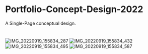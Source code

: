 # Portfolio-Concept-Design-2022
A Single-Page conceptual design.

#

![IMG_20220919_155834_287](https://user-images.githubusercontent.com/38778028/208115608-198a484e-f529-4ba0-b5b2-bcc46f26c28f.jpg)
![IMG_20220919_155834_432](https://user-images.githubusercontent.com/38778028/208115621-0b765524-0c60-44cb-8e12-3bd08fbac0c0.jpg)
![IMG_20220919_155834_495](https://user-images.githubusercontent.com/38778028/208115629-94009518-e3ea-466a-ad6c-d2b56c815e8c.jpg)
![IMG_20220919_155834_587](https://user-images.githubusercontent.com/38778028/208115638-0d373d58-c4ee-49e4-a2cb-340a455b12a5.jpg)
